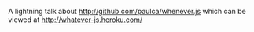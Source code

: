 A lightning talk about http://github.com/paulca/whenever.js which can be viewed at http://whatever-js.heroku.com/
